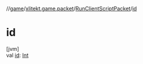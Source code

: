 //[game](../../../index.md)/[xlitekt.game.packet](../index.md)/[RunClientScriptPacket](index.md)/[id](id.md)

# id

[jvm]\
val [id](id.md): [Int](https://kotlinlang.org/api/latest/jvm/stdlib/kotlin/-int/index.html)
